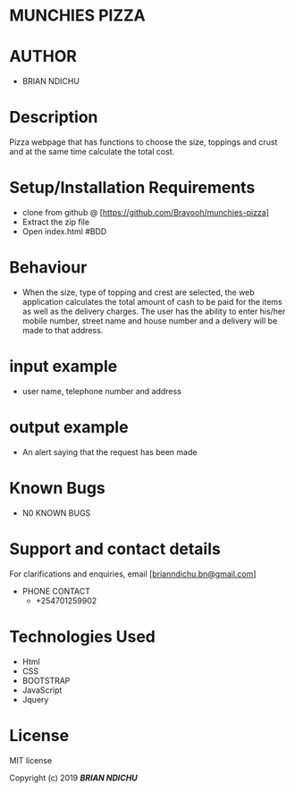 # 

# MUNCHIES PIZZA

# AUTHOR
* BRIAN NDICHU

# Description

Pizza webpage that has functions to choose the size, toppings and crust and at the same time calculate the total cost.

# Setup/Installation Requirements

* clone from github @ [https://github.com/Brayooh/munchies-pizza] 
* Extract the zip file
* Open index.html
#BDD
# Behaviour
* When the size, type of topping and crest are selected, the web application calculates the total amount of cash to be paid for the items as well as the delivery charges. The user has the ability to enter his/her mobile number, street name and house number and a delivery will be made to that address. 
# input example
* user name, telephone number and address
# output example
* An alert saying that the request has been made

# Known Bugs

* N0 KNOWN BUGS

# Support and contact details

For clarifications and enquiries, email [brianndichu.bn@gmail.com]

* PHONE CONTACT
     * +254701259902

# Technologies Used

* Html
* CSS
* BOOTSTRAP
* JavaScript
* Jquery

# License

MIT license

Copyright (c) 2019 **_BRIAN NDICHU_**